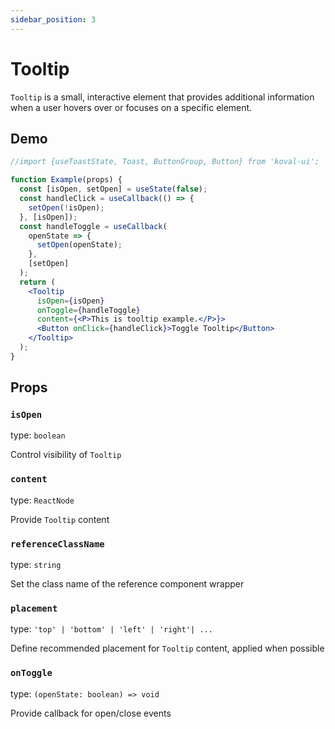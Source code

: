 ```yaml
---
sidebar_position: 3
---
```


# Tooltip

`Tooltip` is a small, interactive element that provides additional information when a user hovers over or focuses on a specific element.

## Demo

```jsx live
//import {useToastState, Toast, ButtonGroup, Button} from 'koval-ui';

function Example(props) {
  const [isOpen, setOpen] = useState(false);
  const handleClick = useCallback(() => {
    setOpen(!isOpen);
  }, [isOpen]);
  const handleToggle = useCallback(
    openState => {
      setOpen(openState);
    },
    [setOpen]
  );
  return (
    <Tooltip
      isOpen={isOpen}
      onToggle={handleToggle}
      content={<P>This is tooltip example.</P>}>
      <Button onClick={handleClick}>Toggle Tooltip</Button>
    </Tooltip>
  );
}
```

## Props

### `isOpen`

type: `boolean`

Control visibility of `Tooltip`

### `content`

type: `ReactNode`

Provide `Tooltip` content

### `referenceClassName`

type: `string`

Set the class name of the reference component wrapper

### `placement`

type: `'top' | 'bottom' | 'left' | 'right'| ...`

Define recommended placement for `Tooltip` content, applied when possible

### `onToggle`

type: `(openState: boolean) => void`

Provide callback for open/close events

